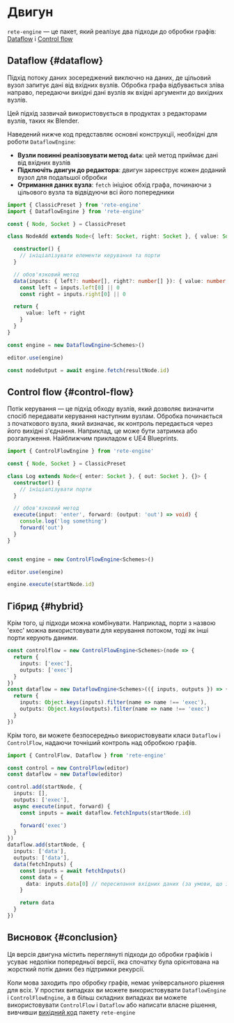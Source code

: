# Двигун

`rete-engine` — це пакет, який реалізує два підходи до обробки графів: [Dataflow](#dataflow) і [Control flow](#control-flow)

## Dataflow {#dataflow}

Підхід потоку даних зосереджений виключно на даних, де цільовий вузол запитує дані від вхідних вузлів. Обробка графа відбувається зліва направо, передаючи вихідні дані вузлів як вхідні аргументи до вихідних вузлів.

Цей підхід зазвичай використовується в продуктах з редакторами вузлів, таких як Blender.

Наведений нижче код представляє основні конструкції, необхідні для роботи `DataflowEngine`:

- **Вузли повинні реалізовувати метод `data`**: цей метод приймає дані від вхідних вузлів
- **Підключіть двигун до редактора**: двигун зареєструє кожен доданий вузол для подальшої обробки
- **Отримання даних вузла**: `fetch` ініціює обхід графа, починаючи з цільового вузла та відвідуючи всі його попередники

```ts
import { ClassicPreset } from 'rete-engine'
import { DataflowEngine } from 'rete-engine'

const { Node, Socket } = ClassicPreset

class NodeAdd extends Node<{ left: Socket, right: Socket }, { value: Socket }, { }> {

  constructor() {
    // ініціалізувати елементи керування та порти
  }

  // обов'язковий метод
  data(inputs: { left?: number[], right?: number[] }): { value: number } {
    const left = inputs.left[0] || 0
    const right = inputs.right[0] || 0

  return {
      value: left + right
    }
  }
}

const engine = new DataflowEngine<Schemes>()

editor.use(engine)

const nodeOutput = await engine.fetch(resultNode.id)
```

## Control flow {#control-flow}

Потік керування — це підхід обходу вузлів, який дозволяє визначити спосіб передавати керування наступним вузлам. Обробка починається з початкового вузла, який визначає, як контроль передається через його вихідні з'єднання. Наприклад, це може бути затримка або розгалуження. Найближчим прикладом є UE4 Blueprints.

```ts
import { ControlFlowEngine } from 'rete-engine'

const { Node, Socket } = ClassicPreset

class Log extends Node<{ enter: Socket }, { out: Socket }, {}> {
  constructor() {
    // ініціалізувати порти
  }

  // обов'язковий метод
  execute(input: 'enter', forward: (output: 'out') => void) {
    console.log('log something')
    forward('out')
  }
}


const engine = new ControlFlowEngine<Schemes>()

editor.use(engine)

engine.execute(startNode.id)
```

## Гібрид {#hybrid}

Крім того, ці підходи можна комбінувати. Наприклад, порти з назвою 'exec' можна використовувати для керування потоком, тоді як інші порти керують даними.

```ts
const controlflow = new ControlFlowEngine<Schemes>(node => {
  return {
    inputs: ['exec'],
    outputs: ['exec']
  }
})
const dataflow = new DataflowEngine<Schemes>(({ inputs, outputs }) => {
  return {
    inputs: Object.keys(inputs).filter(name => name !== 'exec'),
    outputs: Object.keys(outputs).filter(name => name !== 'exec')
  }
})
```

Крім того, ви можете безпосередньо використовувати класи `Dataflow` і `ControlFlow`, надаючи точніший контроль над обробкою графів.

```ts
import { ControlFlow, Dataflow } from 'rete-engine'

const control = new ControlFlow(editor)
const dataflow = new Dataflow(editor)

control.add(startNode, {
  inputs: [],
  outputs: ['exec'],
  async execute(input, forward) {
    const inputs = await dataflow.fetchInputs(startNode.id)

    forward('exec')
  }
})
dataflow.add(startNode, {
  inputs: ['data'],
  outputs: ['data'],
  data(fetchInputs) {
    const inputs = await fetchInputs()
    const data = {
      data: inputs.data[0] // пересилання вхідних даних (за умови, що існує лише одне вхідне з’єднання з портом "data")
    }

    return data
  }
})
```

## Висновок {#conclusion}

Ця версія двигуна містить переглянуті підходи до обробки графіків і усуває недоліки попередньої версії, яка спочатку була орієнтована на жорсткий потік даних без підтримки рекурсії.

Коли мова заходить про обробку графів, немає універсального рішення для всіх. У простих випадках ви можете використовувати `DataflowEngine` і `ControlFlowEngine`, а в більш складних випадках ви можете використовувати `ControlFlow` і `Dataflow` або написати власне рішення, вивчивши [вихідний код](https://github.com/retejs/engine) пакету `rete-engine`
